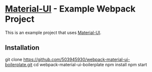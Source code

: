 # [Material-UI](http://callemall.github.io/material-ui/) - Example Webpack Project

This is an example project that uses [Material-UI](http://callemall.github.io/material-ui/).

## Installation

  git clone https://github.com/503945930/webpack-material-ui-boilerplate.git
  cd webpack-material-ui-boilerplate
  npm install
  npm start
